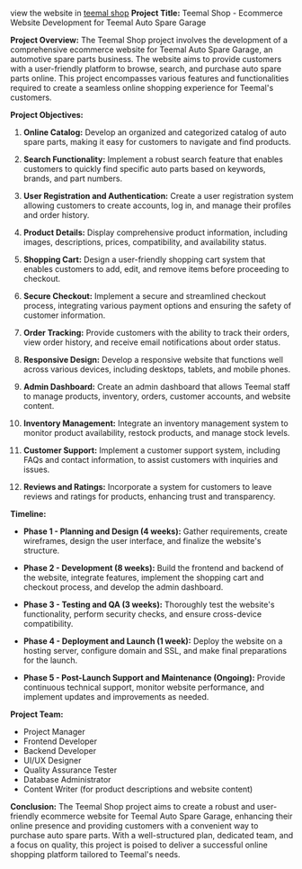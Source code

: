 view the website in [teemal shop](http://charity.co.ke/)
**Project Title:** Teemal Shop - Ecommerce Website Development for Teemal Auto Spare Garage

**Project Overview:**
The Teemal Shop project involves the development of a comprehensive ecommerce website for Teemal Auto Spare Garage, an automotive spare parts business. The website aims to provide customers with a user-friendly platform to browse, search, and purchase auto spare parts online. This project encompasses various features and functionalities required to create a seamless online shopping experience for Teemal's customers.

**Project Objectives:**
1. **Online Catalog:** Develop an organized and categorized catalog of auto spare parts, making it easy for customers to navigate and find products.

2. **Search Functionality:** Implement a robust search feature that enables customers to quickly find specific auto parts based on keywords, brands, and part numbers.

3. **User Registration and Authentication:** Create a user registration system allowing customers to create accounts, log in, and manage their profiles and order history.

4. **Product Details:** Display comprehensive product information, including images, descriptions, prices, compatibility, and availability status.

5. **Shopping Cart:** Design a user-friendly shopping cart system that enables customers to add, edit, and remove items before proceeding to checkout.

6. **Secure Checkout:** Implement a secure and streamlined checkout process, integrating various payment options and ensuring the safety of customer information.

7. **Order Tracking:** Provide customers with the ability to track their orders, view order history, and receive email notifications about order status.

8. **Responsive Design:** Develop a responsive website that functions well across various devices, including desktops, tablets, and mobile phones.

9. **Admin Dashboard:** Create an admin dashboard that allows Teemal staff to manage products, inventory, orders, customer accounts, and website content.

10. **Inventory Management:** Integrate an inventory management system to monitor product availability, restock products, and manage stock levels.

11. **Customer Support:** Implement a customer support system, including FAQs and contact information, to assist customers with inquiries and issues.

12. **Reviews and Ratings:** Incorporate a system for customers to leave reviews and ratings for products, enhancing trust and transparency.

**Timeline:**
- **Phase 1 - Planning and Design (4 weeks):** Gather requirements, create wireframes, design the user interface, and finalize the website's structure.

- **Phase 2 - Development (8 weeks):** Build the frontend and backend of the website, integrate features, implement the shopping cart and checkout process, and develop the admin dashboard.

- **Phase 3 - Testing and QA (3 weeks):** Thoroughly test the website's functionality, perform security checks, and ensure cross-device compatibility.

- **Phase 4 - Deployment and Launch (1 week):** Deploy the website on a hosting server, configure domain and SSL, and make final preparations for the launch.

- **Phase 5 - Post-Launch Support and Maintenance (Ongoing):** Provide continuous technical support, monitor website performance, and implement updates and improvements as needed.

**Project Team:**
- Project Manager
- Frontend Developer
- Backend Developer
- UI/UX Designer
- Quality Assurance Tester
- Database Administrator
- Content Writer (for product descriptions and website content)

**Conclusion:**
The Teemal Shop project aims to create a robust and user-friendly ecommerce website for Teemal Auto Spare Garage, enhancing their online presence and providing customers with a convenient way to purchase auto spare parts. With a well-structured plan, dedicated team, and a focus on quality, this project is poised to deliver a successful online shopping platform tailored to Teemal's needs.
